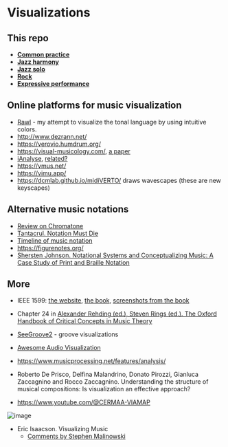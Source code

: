 Visualizations
===

This repo
---
- [**Common practice**](classical_visualizations.md)
- [**Jazz harmony**](jazz_harmony_visualizations.md)
- [**Jazz solo**](jazz_solo_visualizations.md)
- [**Rock**](rock_visualizations.md)
- [**Expressive performance**](https://github.com/vpavlenko/study-music/blob/main/parts/research.md#expressive-performance)

Online platforms for music visualization
---

- [Rawl](https://rawl.rocks/) - my attempt to visualize the tonal language by using intuitive colors. 
- http://www.dezrann.net/
- https://verovio.humdrum.org/
- https://visual-musicology.com/, [a paper](https://onlinelibrary.wiley.com/doi/full/10.1111/cgf.14540)
- [iAnalyse](https://www.youtube.com/watch?v=pPj1otRe2r8&list=PL90708293B6AACA01), [related?](https://www.youtube.com/watch?v=xHxkUyhY3TQ&list=PLfX9CXl_hg7VD1Z4jP_3XZTXtiKVdFl4i)
- https://vmus.net/
- https://vimu.app/
- https://dcmlab.github.io/midiVERTO/ draws wavescapes (these are new keyscapes)


Alternative music notations
---
- [Review on Chromatone](https://chromatone.center/theory/notes/alternative/)
- [Tantacrul. Notation Must Die](https://www.youtube.com/watch?v=Eq3bUFgEcb4)
- [Timeline of music notation](https://silpayamanant.wordpress.com/timeline-of-music-notation/)
- https://figurenotes.org/
- [Shersten Johnson. Notational Systems and Conceptualizing Music: A Case Study of Print and Braille Notation](https://www.mtosmt.org/issues/mto.09.15.3/mto.09.15.3.johnson.html)

More
---

- IEEE 1599: [the website](https://ieee1599.lim.di.unimi.it/music_collection.php), [the book](https://ieeexplore.ieee.org/book/6497235), [screenshots from the book](https://t.me/keetezh/715)
- Chapter 24 in [Alexander Rehding (ed.), Steven Rings (ed.). The Oxford Handbook of Critical Concepts in Music Theory](https://academic.oup.com/edited-volume/43665)
- [SeeGroove2](https://t.me/keetezh/739) - groove visualizations

- [Awesome Audio Visualization](https://github.com/willianjusten/awesome-audio-visualization)
- https://www.musicprocessing.net/features/analysis/
- Roberto De Prisco, Delfina Malandrino, Donato Pirozzi, Gianluca Zaccagnino and Rocco Zaccagnino. Understanding the structure of musical compositions: Is visualization an effective approach?
- https://www.youtube.com/@CERMAA-VIAMAP

![image](https://github.com/vpavlenko/study-music/assets/1491908/b65558f2-a410-43ca-9815-9e734840b46b)

- Eric Isaacson. Visualizing Music
  - [Comments by Stephen Malinowski](https://www.musanim.com/IsaacsonVisualizingMusic/)
